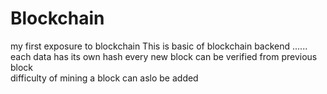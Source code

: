 # Blockchain
my first exposure to blockchain
This is basic of blockchain backend ......
each data has its own hash every new block can be verified from previous block \
difficulty of mining a block can aslo be added
